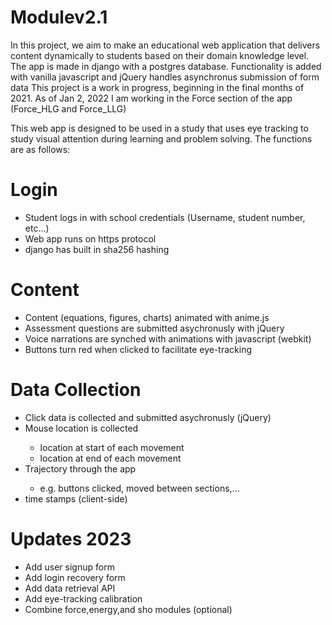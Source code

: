 # Modulev2.1

In this project, we aim to make an educational web application that delivers content dynamically to students based on their domain knowledge level. 
The app is made in django with a postgres database. Functionality is added with vanilla javascript and jQuery handles asynchronus submission of form data
This project is a work in progress, beginning in the final months of 2021. As of Jan 2, 2022 I am working in the Force section of the app (Force_HLG and Force_LLG)

This web app is designed to be used in a study that uses eye tracking to study visual attention during learning and problem solving. The functions are as follows:

# Login
  <ul>
    <li>Student logs in with school credentials (Username, student number, etc...)</li>
    <li>Web app runs on https protocol</li>
    <li>django has built in sha256 hashing</li>
  </ul>
  

# Content
  <ul>
    <li>Content (equations, figures, charts) animated with anime.js</li>
    <li>Assessment questions are submitted asychronusly with jQuery</li>
    <li>Voice narrations are synched with animations with javascript (webkit)</li>
  <li>Buttons turn red when clicked to facilitate eye-tracking</li>
  </ul>
  
# Data Collection
  <ul>
    <li>Click data is collected and submitted asychronusly (jQuery)</li>
    <li>Mouse location is collected</li>
            <ul>
              <li>location at start of each movement</li>
              <li>location at end of each movement</li>
            </ul>
  <li>Trajectory through the app</li>
            <ul>
              <li>e.g. buttons clicked, moved between sections,...</li>
            </ul>
  <li>time stamps (client-side)</li>
  </ul>

  # Updates 2023
  <ul>
    <li>Add user signup form</li>
    <li>Add login recovery form</li>
    <li>Add data retrieval API</li>
    <li>Add eye-tracking calibration</li>
    <li>Combine force,energy,and sho modules (optional)</li>
  </ul>
